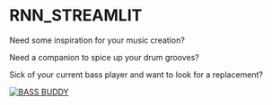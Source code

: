 # RNN_STREAMLIT

Need some inspiration for your music creation?

Need a companion to spice up your drum grooves?

Sick of your current bass player and want to look for a replacement?

[![BASS BUDDY](https://i.imgur.com/IZxZVtm.png)](https://www.youtube.com/watch?v=Z4O5aN_HotA&ab_channel=M%C3%B8rell)


